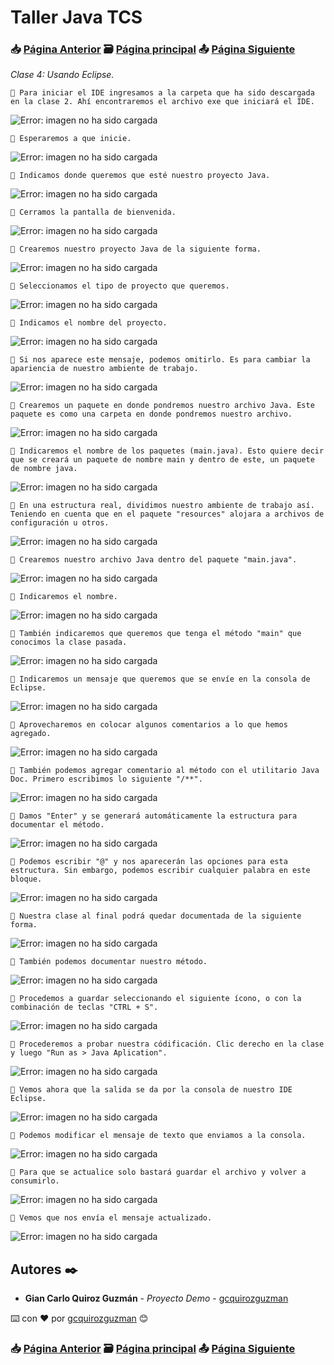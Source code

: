 # Taller Java TCS
### 📥 [Página Anterior](https://github.com/gcquirozguzman/java-tcs-202001/tree/HMAAA00001)          🗃️ [Página principal](https://github.com/gcquirozguzman/java-tcs-202001)          📤 [Página Siguiente](https://github.com/gcquirozguzman/java-tcs-202001/tree/HMAAA00001)

_Clase 4: Usando Eclipse._

```
📢 Para iniciar el IDE ingresamos a la carpeta que ha sido descargada en la clase 2. Ahí encontraremos el archivo exe que iniciará el IDE.
```

![Error: imagen no ha sido cargada](https://github.com/gcquirozguzman/java-tcs-202001/blob/Clase-04/imagenes/UEAAA00001_01.png)

```
📢 Esperaremos a que inicie.
```

![Error: imagen no ha sido cargada](https://github.com/gcquirozguzman/java-tcs-202001/blob/Clase-04/imagenes/UEAAA00001_02.png)

```
📢 Indicamos donde queremos que esté nuestro proyecto Java.
```

![Error: imagen no ha sido cargada](https://github.com/gcquirozguzman/java-tcs-202001/blob/Clase-04/imagenes/UEAAA00001_03.png)

```
📢 Cerramos la pantalla de bienvenida.
```

![Error: imagen no ha sido cargada](https://github.com/gcquirozguzman/java-tcs-202001/blob/Clase-04/imagenes/UEAAA00001_04.png)

```
📢 Crearemos nuestro proyecto Java de la siguiente forma.
```

![Error: imagen no ha sido cargada](https://github.com/gcquirozguzman/java-tcs-202001/blob/Clase-04/imagenes/UEAAA00001_05.png)

```
📢 Seleccionamos el tipo de proyecto que queremos.
```

![Error: imagen no ha sido cargada](https://github.com/gcquirozguzman/java-tcs-202001/blob/Clase-04/imagenes/UEAAA00001_06.png)

```
📢 Indicamos el nombre del proyecto.
```

![Error: imagen no ha sido cargada](https://github.com/gcquirozguzman/java-tcs-202001/blob/Clase-04/imagenes/UEAAA00001_07.png)

```
📢 Si nos aparece este mensaje, podemos omitirlo. Es para cambiar la apariencia de nuestro ambiente de trabajo.
```

![Error: imagen no ha sido cargada](https://github.com/gcquirozguzman/java-tcs-202001/blob/Clase-04/imagenes/UEAAA00001_08.png)

```
📢 Crearemos un paquete en donde pondremos nuestro archivo Java. Este paquete es como una carpeta en donde pondremos nuestro archivo.
```

![Error: imagen no ha sido cargada](https://github.com/gcquirozguzman/java-tcs-202001/blob/Clase-04/imagenes/UEAAA00001_09.png)

```
📢 Indicaremos el nombre de los paquetes (main.java). Esto quiere decir que se creará un paquete de nombre main y dentro de este, un paquete de nombre java.
```

![Error: imagen no ha sido cargada](https://github.com/gcquirozguzman/java-tcs-202001/blob/Clase-04/imagenes/UEAAA00001_10.png)

```
📢 En una estructura real, dividimos nuestro ambiente de trabajo así. Teniendo en cuenta que en el paquete "resources" alojara a archivos de configuración u otros.
```

![Error: imagen no ha sido cargada](https://github.com/gcquirozguzman/java-tcs-202001/blob/Clase-04/imagenes/UEAAA00001_11.png)

```
📢 Crearemos nuestro archivo Java dentro del paquete "main.java".
```

![Error: imagen no ha sido cargada](https://github.com/gcquirozguzman/java-tcs-202001/blob/Clase-04/imagenes/UEAAA00001_12.png)

```
📢 Indicaremos el nombre.
```

![Error: imagen no ha sido cargada](https://github.com/gcquirozguzman/java-tcs-202001/blob/Clase-04/imagenes/UEAAA00001_13.png)

```
📢 También indicaremos que queremos que tenga el método "main" que conocimos la clase pasada.
```

![Error: imagen no ha sido cargada](https://github.com/gcquirozguzman/java-tcs-202001/blob/Clase-04/imagenes/UEAAA00001_14.png)

```
📢 Indicaremos un mensaje que queremos que se envíe en la consola de Eclipse.
```

![Error: imagen no ha sido cargada](https://github.com/gcquirozguzman/java-tcs-202001/blob/Clase-04/imagenes/UEAAA00001_15.png)

```
📢 Aprovecharemos en colocar algunos comentarios a lo que hemos agregado.
```

![Error: imagen no ha sido cargada](https://github.com/gcquirozguzman/java-tcs-202001/blob/Clase-04/imagenes/UEAAA00001_16.png)

```
📢 También podemos agregar comentario al método con el utilitario Java Doc. Primero escribimos lo siguiente "/**".
```

![Error: imagen no ha sido cargada](https://github.com/gcquirozguzman/java-tcs-202001/blob/Clase-04/imagenes/UEAAA00001_17.png)

```
📢 Damos "Enter" y se generará automáticamente la estructura para documentar el método.
```

![Error: imagen no ha sido cargada](https://github.com/gcquirozguzman/java-tcs-202001/blob/Clase-04/imagenes/UEAAA00001_26.png)

```
📢 Podemos escribir "@" y nos aparecerán las opciones para esta estructura. Sin embargo, podemos escribir cualquier palabra en este bloque.
```

![Error: imagen no ha sido cargada](https://github.com/gcquirozguzman/java-tcs-202001/blob/Clase-04/imagenes/UEAAA00001_18.png)

```
📢 Nuestra clase al final podrá quedar documentada de la siguiente forma.
```

![Error: imagen no ha sido cargada](https://github.com/gcquirozguzman/java-tcs-202001/blob/Clase-04/imagenes/UEAAA00001_19.png)

```
📢 También podemos documentar nuestro método.
```

![Error: imagen no ha sido cargada](https://github.com/gcquirozguzman/java-tcs-202001/blob/Clase-04/imagenes/UEAAA00001_20.png)

```
📢 Procedemos a guardar seleccionando el siguiente ícono, o con la combinación de teclas "CTRL + S".
```

![Error: imagen no ha sido cargada](https://github.com/gcquirozguzman/java-tcs-202001/blob/Clase-04/imagenes/UEAAA00001_27.png)


```
📢 Procederemos a probar nuestra códificación. Clic derecho en la clase y luego "Run as > Java Aplication".
```

![Error: imagen no ha sido cargada](https://github.com/gcquirozguzman/java-tcs-202001/blob/Clase-04/imagenes/UEAAA00001_21.png)

```
📢 Vemos ahora que la salida se da por la consola de nuestro IDE Eclipse.
```

![Error: imagen no ha sido cargada](https://github.com/gcquirozguzman/java-tcs-202001/blob/Clase-04/imagenes/UEAAA00001_22.png)

```
📢 Podemos modificar el mensaje de texto que enviamos a la consola.
```

![Error: imagen no ha sido cargada](https://github.com/gcquirozguzman/java-tcs-202001/blob/Clase-04/imagenes/UEAAA00001_23.png)

```
📢 Para que se actualice solo bastará guardar el archivo y volver a consumirlo.
```

![Error: imagen no ha sido cargada](https://github.com/gcquirozguzman/java-tcs-202001/blob/Clase-04/imagenes/UEAAA00001_24.png)

```
📢 Vemos que nos envía el mensaje actualizado.
```

![Error: imagen no ha sido cargada](https://github.com/gcquirozguzman/java-tcs-202001/blob/Clase-04/imagenes/UEAAA00001_25.png)

## Autores ✒️

* **Gian Carlo Quiroz Guzmán** - *Proyecto Demo* - [gcquirozguzman](https://github.com/gcquirozguzman)

⌨️ con ❤️ por [gcquirozguzman](https://github.com/gcquirozguzman) 😊

### 📥 [Página Anterior](https://github.com/gcquirozguzman/java-tcs-202001/tree/HMAAA00001)          🗃️ [Página principal](https://github.com/gcquirozguzman/java-tcs-202001)          📤 [Página Siguiente](https://github.com/gcquirozguzman/java-tcs-202001/tree/HMAAA00001)
